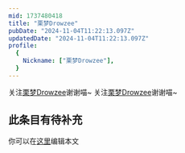 ```yaml
---
mid: 1737480418
title: "栗梦Drowzee"
pubDate: "2024-11-04T11:22:13.097Z"
updatedDate: "2024-11-04T11:22:13.097Z"
profile:
  {
    Nickname: ["栗梦Drowzee"],
  }
---
```


关注[栗梦Drowzee](https://space.bilibili.com/1737480418)谢谢喵~ 关注[栗梦Drowzee](https://space.bilibili.com/1737480418)谢谢喵~

## 此条目有待补充
你可以在[这里](https://github.com/Yuhanawa/VTuber.ICU/edit/master/src/content/v/栗梦Drowzee/index.md)编辑本文
